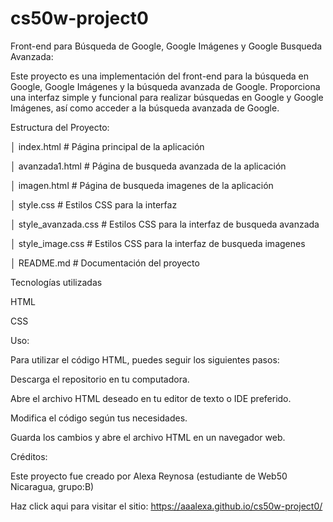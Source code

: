 # cs50w-project0

Front-end para Búsqueda de Google, Google Imágenes y Google Busqueda Avanzada:


Este proyecto es una implementación del front-end para la búsqueda en Google, Google Imágenes y la búsqueda avanzada de Google. Proporciona una interfaz simple y funcional para realizar búsquedas en Google y Google Imágenes, así como acceder a la búsqueda avanzada de Google.



Estructura del Proyecto:


│   index.html            # Página principal de la aplicación

│   avanzada1.html        # Página de busqueda avanzada de la aplicación

│   imagen.html           # Página de busqueda imagenes de la aplicación

│   style.css             # Estilos CSS para la interfaz

│   style\_avanzada.css    # Estilos CSS para la interfaz de busqueda avanzada

│   style\_image.css       # Estilos CSS para la interfaz de busqueda imagenes

│   README.md             # Documentación del proyecto



Tecnologías utilizadas

HTML

CSS



Uso:

Para utilizar el código HTML, puedes seguir los siguientes pasos:

Descarga el repositorio en tu computadora.

Abre el archivo HTML deseado en tu editor de texto o IDE preferido.

Modifica el código según tus necesidades.

Guarda los cambios y abre el archivo HTML en un navegador web.



Créditos:

Este proyecto fue creado por Alexa Reynosa (estudiante de Web50 Nicaragua, grupo:B)


Haz click aqui para visitar el sitio: https://aaalexa.github.io/cs50w-project0/
